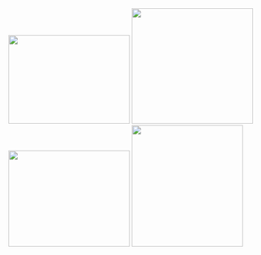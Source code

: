 <img src="https://farm8.staticflickr.com/7664/26812623790_5dbb4fdd2a_m.jpg" width="240" height="175">
<img src="https://farm8.staticflickr.com/7462/27086900735_897d6385bd_m.jpg" width="240" height="228">
<img src="https://farm8.staticflickr.com/7267/27018561901_34254d66b6_m.jpg" width="240" height="190">
<img src="https://farm8.staticflickr.com/7069/27018561821_cd5a4eb88e_m.jpg" width="220" height="240">
